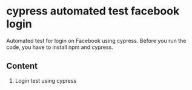 # cypress automated test facebook login
 Automated test for login on Facebook using cypress. 
 Before you run the code, you have to install npm and cypress.

## Content
1. Login test using cypress
